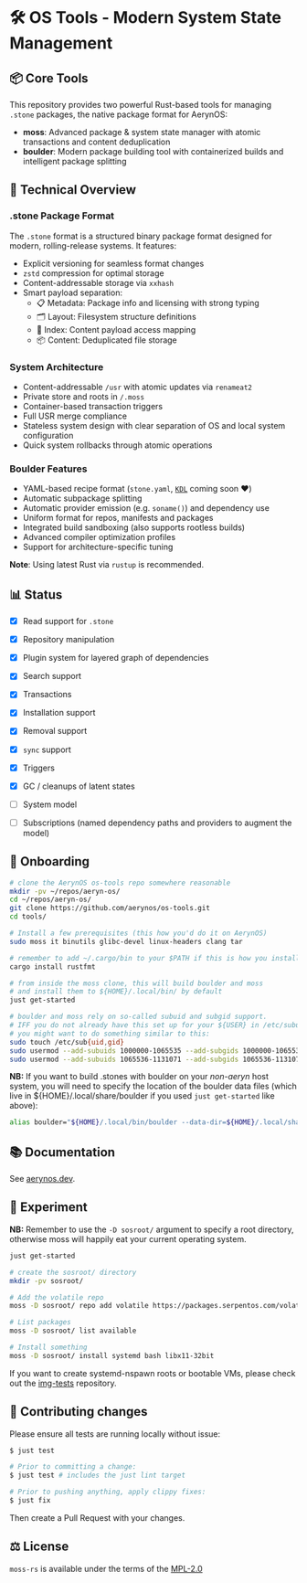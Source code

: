 # 🛠️ OS Tools - Modern System State Management

## 📦 Core Tools

This repository provides two powerful Rust-based tools for managing `.stone` packages, the native package format for AerynOS:

- **moss**: Advanced package & system state manager with atomic transactions and content deduplication
- **boulder**: Modern package building tool with containerized builds and intelligent package splitting

## 🔧 Technical Overview

### .stone Package Format
The `.stone` format is a structured binary package format designed for modern, rolling-release systems. It features:

- Explicit versioning for seamless format changes
- `zstd` compression for optimal storage
- Content-addressable storage via `xxhash`
- Smart payload separation:
  - 📋 Metadata: Package info and licensing with strong typing
  - 🗂️ Layout: Filesystem structure definitions
  - 📑 Index: Content payload access mapping
  - 📦 Content: Deduplicated file storage

### System Architecture
- Content-addressable `/usr` with atomic updates via `renameat2`
- Private store and roots in `/.moss`
- Container-based transaction triggers
- Full USR merge compliance
- Stateless system design with clear separation of OS and local system configuration
- Quick system rollbacks through atomic operations

### Boulder Features
- YAML-based recipe format (`stone.yaml`, [`KDL`](https://kdl.dev) coming soon ❤️)
- Automatic subpackage splitting
- Automatic provider emission (e.g. `soname()`) and dependency use
- Uniform format for repos, manifests and packages
- Integrated build sandboxing (also supports rootless builds)
- Advanced compiler optimization profiles
- Support for architecture-specific tuning

**Note**: Using latest Rust via `rustup` is recommended.

## 📊 Status

 - [x] Read support for `.stone`
 - [x] Repository manipulation
 - [x] Plugin system for layered graph of dependencies
 - [x] Search support
 - [x] Transactions
 - [x] Installation support
 - [x] Removal support
 - [x] `sync` support
 - [x] Triggers
 - [x] GC / cleanups of latent states
 - [ ] System model
 - [ ] Subscriptions (named dependency paths and providers to augment the model)


## 🚀 Onboarding

```bash
# clone the AerynOS os-tools repo somewhere reasonable
mkdir -pv ~/repos/aeryn-os/
cd ~/repos/aeryn-os/
git clone https://github.com/aerynos/os-tools.git
cd tools/

# Install a few prerequisites (this how you'd do it on AerynOS)
sudo moss it binutils glibc-devel linux-headers clang tar

# remember to add ~/.cargo/bin to your $PATH if this is how you installed rustfmt
cargo install rustfmt

# from inside the moss clone, this will build boulder and moss
# and install them to ${HOME}/.local/bin/ by default
just get-started

# boulder and moss rely on so-called subuid and subgid support.
# IFF you do not already have this set up for your ${USER} in /etc/subuid and /etc/subuid
# you might want to do something similar to this:
sudo touch /etc/sub{uid,gid}
sudo usermod --add-subuids 1000000-1065535 --add-subgids 1000000-1065535 root
sudo usermod --add-subuids 1065536-1131071 --add-subgids 1065536-1131071 ${USER}
```

**NB:** If you want to build .stones with boulder on your _non-aeryn_ host system, you will need to specify the
location of the boulder data files (which live in ${HOME}/.local/share/boulder if you used `just get-started` like above):

```bash
alias boulder="${HOME}/.local/bin/boulder --data-dir=${HOME}/.local/share/boulder/ --config-dir=${HOME}/.config/boulder/ --moss-root=${HOME}/.cache/boulder/"
```


## 📚 Documentation

See [aerynos.dev](https://aerynos.dev/).


## 🧪 Experiment

**NB:** Remember to use the `-D sosroot/` argument to specify a root directory, otherwise moss will happily
eat your current operating system.


```bash
just get-started

# create the sosroot/ directory
mkdir -pv sosroot/

# Add the volatile repo
moss -D sosroot/ repo add volatile https://packages.serpentos.com/volatile/x86_64/stone.index

# List packages
moss -D sosroot/ list available

# Install something
moss -D sosroot/ install systemd bash libx11-32bit
```

If you want to create systemd-nspawn roots or bootable VMs, please check out the [img-tests](https://github.com/aeryn-os/img-tests) repository.


## 🤝 Contributing changes

Please ensure all tests are running locally without issue:

```bash
$ just test

# Prior to committing a change:
$ just test # includes the just lint target

# Prior to pushing anything, apply clippy fixes:
$ just fix
```

Then create a Pull Request with your changes.

## ⚖️ License

`moss-rs` is available under the terms of the [MPL-2.0](https://spdx.org/licenses/MPL-2.0.html)
